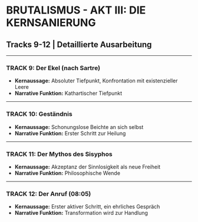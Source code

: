# BRUTALISMUS - AKT III: DIE KERNSANIERUNG
## Tracks 9-12 | Detaillierte Ausarbeitung
---
### TRACK 9: Der Ekel (nach Sartre)
- **Kernaussage:** Absoluter Tiefpunkt, Konfrontation mit existenzieller Leere
- **Narrative Funktion:** Kathartischer Tiefpunkt
---
### TRACK 10: Geständnis
- **Kernaussage:** Schonungslose Beichte an sich selbst
- **Narrative Funktion:** Erster Schritt zur Heilung
---
### TRACK 11: Der Mythos des Sisyphos
- **Kernaussage:** Akzeptanz der Sinnlosigkeit als neue Freiheit
- **Narrative Funktion:** Philosophische Wende
---
### TRACK 12: Der Anruf (08:05)
- **Kernaussage:** Erster aktiver Schritt, ein ehrliches Gespräch
- **Narrative Funktion:** Transformation wird zur Handlung
